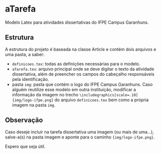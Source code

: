 # aTarefa

Modelo Latex para atividades dissertativas do IFPE Campus Garanhuns.

## Estrutura

A estrutura do projeto é baseada na classe Article e contém dois arquivos e uma pasta, a saber:

- `definicoes.tex`: todas as definições necessárias para o modelo.
- `aTarefa.tex`: arquivo principal onde se deve digitar o texto da atividade dissertativa, além de preencher os campos do cabeçalho responsáveis pela identificação.
- pasta `img`: pasta que contém o logo do IFPE Campus Garanhuns. Caso alguém reutilize esse modelo em outra instituição, modificar a informação da imagem no trecho `\includegraphics[scale=.10]{img/logo-ifpe.png}` do arquivo `definicoes.tex` bem como a própria imagem na pasta `img`.

## Observação

Caso deseje incluir na tarefa dissertativa uma imagem (ou mais de uma...), salve-a(s) na pasta imagem e aponte para o caminho `{img/logo-ifpe.png}`.

Espero que seja útil.


